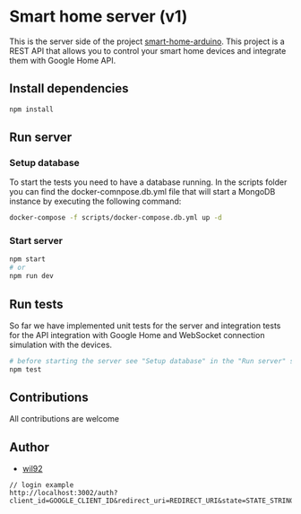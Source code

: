 # Smart home server (v1)

This is the server side of the project [smart-home-arduino]().
This project is a REST API that allows you to control your smart home devices and integrate them with Google Home API.

## Install dependencies

```bash
npm install
```

## Run server

### Setup database

To start the tests you need to have a database running. In the scripts folder you can find the docker-comnpose.db.yml
file that will start a MongoDB instance by executing the following command:

```bash
docker-compose -f scripts/docker-compose.db.yml up -d
```

### Start server

```bash
npm start
# or
npm run dev
```

## Run tests

So far we have implemented unit tests for the server and integration tests for the API integration with Google Home and
WebSocket connection simulation with the devices.

```bash
# before starting the server see "Setup database" in the "Run server" section
npm test
```

## Contributions

All contributions are welcome

## Author

- [wil92](https://github.com/wil92)

```
// login example
http://localhost:3002/auth?client_id=GOOGLE_CLIENT_ID&redirect_uri=REDIRECT_URI&state=STATE_STRING&scope=REQUESTED_SCOPES&response_type=code
```
